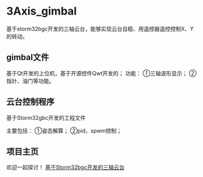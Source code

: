 # 3Axis_gimbal
基于storm32bgc开发的三轴云台，能够实现云台自稳、用遥控器遥控控制X、Y的转动。

## gimbal文件
基于Qt开发的上位机，基于开源控件Qwt开发的；
功能：
①三轴波形显示；
②指针、油门等功能。

## 云台控制程序
基于Storm32gbc开发的工程文件

主要包括：
①姿态解算；
②pid，spwm控制；

## 项目主页
欢迎一起探讨！
[基于Storm32bgc开发的三轴云台](https://rainlua.wordpress.com/2018/07/14/%e5%9f%ba%e4%ba%8esortm32bgc%e7%9a%84%e4%b8%89%e8%bd%b4%e4%ba%91%e5%8f%b0%e5%bc%80%e5%8f%91/)
